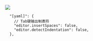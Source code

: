 ![](VScode打开setting文件.png)
```
  "[yaml]": {
    // Tab键输出制表符
    "editor.insertSpaces": false,
    "editor.detectIndentation": false,
  },
```

